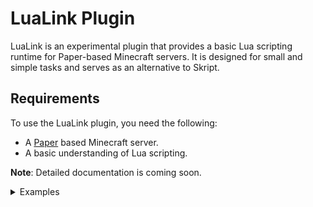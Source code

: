 # LuaLink Plugin

LuaLink is an experimental plugin that provides a basic Lua scripting runtime for Paper-based Minecraft servers. It is designed for small and simple tasks and serves as an alternative to Skript.

## Requirements

To use the LuaLink plugin, you need the following:

- A [Paper](https://papermc.io/) based Minecraft server.
- A basic understanding of Lua scripting.

**Note**: Detailed documentation is coming soon.


<details>
<summary>Examples</summary>

### **For more advanced examples see the [examples](https://github.com/Saturn745/LuaLink/tree/_examples) folder** 

### Hello command
```lua
plugin.onEnable(function()
    plugin.logger.info("Hello world command enabled!!!!!!!! Let's be annoying and make every script spam console when it loads")
end)

plugin.registerSimpleCommand(function(sender, args)
    sender:sendRichMessage("<green>Hello, "..sender:getName())
end, {
    name = "hello",
    description = "Hello world from LuaLink"
})
```

### Welcomer | Event listener

```lua
local function listen()
    plugin.hook("org.bukkit.event.player.PlayerJoinEvent", function(event)
        local player = event:getPlayer()
        player:playSound(player:getLocation(), "entity.firework_rocket.launch", 1.0, 1.0)
        player:sendRichMessage("<green>Welcome back to the server, " .. player:getName() .. "!")
    end)
end

plugin.onEnable(function()
    plugin.logger.info("Welcomer loaded! PS: You don't have to do this in every script, LuaLink already logs when a script is loaded.")
    listen()
end)
```
</details>
